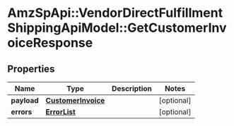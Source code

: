 # AmzSpApi::VendorDirectFulfillmentShippingApiModel::GetCustomerInvoiceResponse

## Properties
Name | Type | Description | Notes
------------ | ------------- | ------------- | -------------
**payload** | [**CustomerInvoice**](CustomerInvoice.md) |  | [optional] 
**errors** | [**ErrorList**](ErrorList.md) |  | [optional] 

